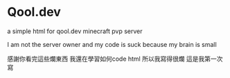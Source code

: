 # Qool.dev
a simple html for qool.dev minecraft pvp server

I am not the server owner
and my code is suck
because my brain is small

感謝你看完這些爛東西
我還在學習如何code html
所以我寫得很爛
這是我第一次寫
